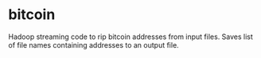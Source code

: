 # bitcoin
Hadoop streaming code to rip bitcoin addresses from input files. Saves list of file names containing addresses to an output file.
